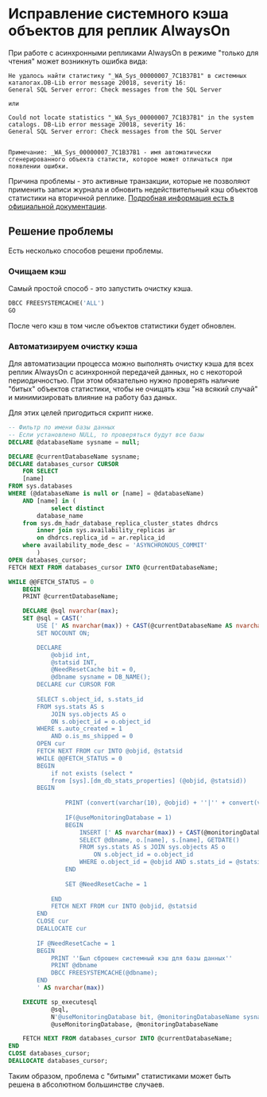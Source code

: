 # Исправление системного кэша объектов для реплик AlwaysOn

При работе с асинхронными репликами AlwaysOn в режиме "только для чтения" может возникнуть ошибка вида:

```text
Не удалось найти статистику "_WA_Sys_00000007_7C1B37B1" в системных каталогах.DB-Lib error message 20018, severity 16:
General SQL Server error: Check messages from the SQL Server

или

Could not locate statistics "_WA_Sys_00000007_7C1B37B1" in the system catalogs. DB-Lib error message 20018, severity 16:
General SQL Server error: Check messages from the SQL Server


Примечание: _WA_Sys_00000007_7C1B37B1 - имя автоматически сгенерированного объекта статисти, которое может отличаться при появлении ошибки.
```

Причина проблемы - это активные транзакции, которые не позволяют применить записи журнала и обновить недействительный кэш объектов статистики на вторичной реплике. [Подробная информация есть в официальной документации](https://learn.microsoft.com/en-us/troubleshoot/sql/database-engine/availability-groups/error-2767-query-secondary-replica-fails).

## Решение проблемы

Есть несколько способов решени проблемы.

### Очищаем кэш

Самый простой способ - это запустить очистку кэша.

```sql
DBCC FREESYSTEMCACHE('ALL')
GO
```

После чего кэш в том числе объектов статистики будет обновлен.

### Автоматизируем очистку кэша

Для автоматизации процесса можно выполнять очистку кэша для всех реплик AlwaysOn с асинхронной передачей данных, но с некоторой периодичностью. При этом обязательно нужно проверять наличие "битых" объектов статистики, чтобы не очищать кэш "на всякий случай" и минимизировать влияние на работу баз даных.

Для этих целей пригодиться скрипт ниже.

```sql
-- Фильтр по имени базы данных
-- Если установлено NULL, то проверяться будут все базы
DECLARE @databaseName sysname = null;

DECLARE @currentDatabaseName sysname;
DECLARE databases_cursor CURSOR  
	FOR SELECT
	[name]
FROM sys.databases
WHERE (@databaseName is null or [name] = @databaseName)
	AND [name] in (
			select distinct
		database_name
	from sys.dm_hadr_database_replica_cluster_states dhdrcs
		inner join sys.availability_replicas ar
		on dhdrcs.replica_id = ar.replica_id
	where availability_mode_desc = 'ASYNCHRONOUS_COMMIT'
		)
OPEN databases_cursor;
FETCH NEXT FROM databases_cursor INTO @currentDatabaseName;

WHILE @@FETCH_STATUS = 0  
	BEGIN
	PRINT @currentDatabaseName;

	DECLARE @sql nvarchar(max);
	SET @sql = CAST('
		USE [' AS nvarchar(max)) + CAST(@currentDatabaseName AS nvarchar(max)) + CAST(']
		SET NOCOUNT ON;

		DECLARE
			@objid int,
			@statsid INT,
			@NeedResetCache bit = 0,
			@dbname sysname = DB_NAME();
		DECLARE cur CURSOR FOR
 
		SELECT s.object_id, s.stats_id
		FROM sys.stats AS s
			JOIN sys.objects AS o
			ON s.object_id = o.object_id
		WHERE s.auto_created = 1
			AND o.is_ms_shipped = 0
		OPEN cur
		FETCH NEXT FROM cur INTO @objid, @statsid
		WHILE @@FETCH_STATUS = 0
		BEGIN
			if not exists (select *
			from [sys].[dm_db_stats_properties] (@objid, @statsid))
		BEGIN
 
				PRINT (convert(varchar(10), @objid) + ''|'' + convert(varchar(10), @statsid))
 
				IF(@useMonitoringDatabase = 1)
				BEGIN
					INSERT [' AS nvarchar(max)) + CAST(@monitoringDatabaseName  AS nvarchar(max)) + CAST('].[dbo].[AlwaysOnReplicaMissingStats]
					SELECT @dbname, o.[name], s.[name], GETDATE()
					FROM sys.stats AS s JOIN sys.objects AS o
						ON s.object_id = o.object_id
					WHERE o.object_id = @objid AND s.stats_id = @statsid
				END
				
				SET @NeedResetCache = 1
 
			END
			FETCH NEXT FROM cur INTO @objid, @statsid
		END
		CLOSE cur
		DEALLOCATE cur
 
		IF @NeedResetCache = 1
		BEGIN
			PRINT ''Был сброшен системный кэш для базы данных''
			PRINT @dbname
			DBCC FREESYSTEMCACHE(@dbname);
		END
		' AS nvarchar(max))

	EXECUTE sp_executesql
			@sql,
			N'@useMonitoringDatabase bit, @monitoringDatabaseName sysname',
			@useMonitoringDatabase, @monitoringDatabaseName

	FETCH NEXT FROM databases_cursor INTO @currentDatabaseName;
END
CLOSE databases_cursor;
DEALLOCATE databases_cursor;
```

Таким образом, проблема с "битыми" статистиками может быть решена в абсолютном большинстве случаев.
